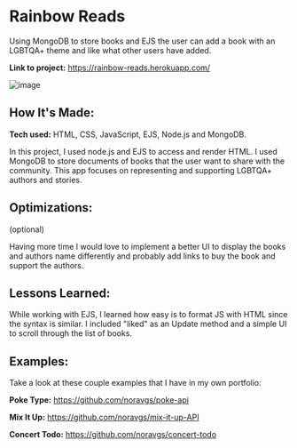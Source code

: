 # Rainbow Reads
Using MongoDB to store books and EJS the user can add a book with an LGBTQA+ theme and like what other users have added. 

**Link to project:** https://rainbow-reads.herokuapp.com/

![image](https://github.com/noravgs/LIT-App/blob/main/public/images/rainbowreads.gif?raw=true)

## How It's Made:

**Tech used:** HTML, CSS, JavaScript, EJS, Node.js and MongoDB.

In this project, I used node.js and EJS to access and render HTML. I used MongoDB to store documents of books that the user want to share with the community. This app focuses on representing and supporting LGBTQA+ authors and stories.  

## Optimizations:
(optional)

Having more time I would love to implement a better UI to display the books and authors name differently and probably add links to buy the book and support the authors.

## Lessons Learned:

While working with EJS, I learned how easy is to format JS with HTML since the syntax is similar. I included "liked" as an Update method and a simple UI to scroll through the list of books.  

## Examples:
Take a look at these couple examples that I have in my own portfolio:

**Poke Type:** https://github.com/noravgs/poke-api

**Mix It Up:** https://github.com/noravgs/mix-it-up-API

**Concert Todo:** https://github.com/noravgs/concert-todo





